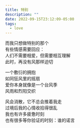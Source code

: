 ```yaml
---
title: 特别
description: ""
date: 2022-09-15T23:12:09-05:00
tags:
  - love
---
```

而我只想做特别的那个\
有些情感需要回应：\
人们不需要相爱，但需要相互理解\
此时，再没有风那样迫切

一个敷衍的拥抱\
如同狂风里的摇扇\
爱你本身就像是一个台风季\
风雨和烈阳交织

风会消散，它不总会推着我走\
过境后我的心情收拾得很乱\
我也有许多疲惫时刻\
也有很多等你验证的时刻：谁的诺言
